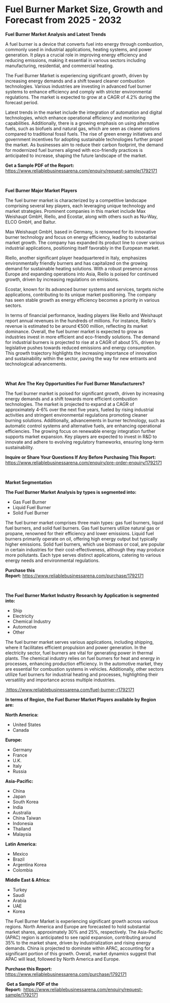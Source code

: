 <p><h1>Fuel Burner Market Size, Growth and Forecast from 2025 - 2032</h1></p><p><strong>Fuel Burner Market Analysis and Latest Trends</strong></p>
<p><p>A fuel burner is a device that converts fuel into energy through combustion, commonly used in industrial applications, heating systems, and power generation. It plays a crucial role in improving energy efficiency and reducing emissions, making it essential in various sectors including manufacturing, residential, and commercial heating.</p><p>The Fuel Burner Market is experiencing significant growth, driven by increasing energy demands and a shift toward cleaner combustion technologies. Various industries are investing in advanced fuel burner systems to enhance efficiency and comply with stricter environmental regulations. The market is expected to grow at a CAGR of 4.2% during the forecast period.</p><p>Latest trends in the market include the integration of automation and digital technologies, which enhance operational efficiency and monitoring capabilities. Additionally, there is a growing emphasis on using alternative fuels, such as biofuels and natural gas, which are seen as cleaner options compared to traditional fossil fuels. The rise of green energy initiatives and government incentives for adopting sustainable technologies further propel the market. As businesses aim to reduce their carbon footprint, the demand for modernized fuel burners aligned with eco-friendly practices is anticipated to increase, shaping the future landscape of the market.</p></p>
<p><strong>Get a Sample PDF of the Report:&nbsp;</strong> <a href="https://www.reliablebusinessarena.com/enquiry/request-sample/1792171?utm_campaign=3438&utm_medium=2&utm_source=Github&utm_content=ia&utm_term=16042025&utm_id=fuel-burner">https://www.reliablebusinessarena.com/enquiry/request-sample/1792171</a></p>
<p>&nbsp;</p>
<p><strong>Fuel Burner Major Market Players</strong></p>
<p><p>The fuel burner market is characterized by a competitive landscape comprising several key players, each leveraging unique technology and market strategies. Prominent companies in this market include Max Weishaupt GmbH, Riello, and Ecostar, along with others such as Nu-Way, ELCO GmbH, and Baltur.</p><p>Max Weishaupt GmbH, based in Germany, is renowned for its innovative burner technology and focus on energy efficiency, leading to substantial market growth. The company has expanded its product line to cover various industrial applications, positioning itself favorably in the European market.</p><p>Riello, another significant player headquartered in Italy, emphasizes environmentally friendly burners and has capitalized on the growing demand for sustainable heating solutions. With a robust presence across Europe and expanding operations into Asia, Riello is poised for continued growth, driven by increasing regulations on emissions.</p><p>Ecostar, known for its advanced burner systems and services, targets niche applications, contributing to its unique market positioning. The company has seen stable growth as energy efficiency becomes a priority in various sectors.</p><p>In terms of financial performance, leading players like Riello and Weishaupt report annual revenues in the hundreds of millions. For instance, Riello's revenue is estimated to be around €500 million, reflecting its market dominance. Overall, the fuel burner market is expected to grow as industries invest in more efficient and eco-friendly solutions. The demand for industrial burners is projected to rise at a CAGR of about 5%, driven by legislative pushes towards reduced emissions and energy consumption. This growth trajectory highlights the increasing importance of innovation and sustainability within the sector, paving the way for new entrants and technological advancements.</p></p>
<p>&nbsp;</p>
<p><strong>What Are The Key Opportunities For Fuel Burner Manufacturers?</strong></p>
<p><p>The fuel burner market is poised for significant growth, driven by increasing energy demands and a shift towards more efficient combustion technologies. The market is projected to expand at a CAGR of approximately 4-6% over the next five years, fueled by rising industrial activities and stringent environmental regulations promoting cleaner burning solutions. Additionally, advancements in burner technology, such as automatic control systems and alternative fuels, are enhancing operational efficiencies. The growing focus on renewable energy integration further supports market expansion. Key players are expected to invest in R&D to innovate and adhere to evolving regulatory frameworks, ensuring long-term sustainability.</p></p>
<p><strong>Inquire or Share Your Questions If Any Before Purchasing This Report:</strong> <a href="https://www.reliablebusinessarena.com/enquiry/pre-order-enquiry/1792171?utm_campaign=3438&utm_medium=2&utm_source=Github&utm_content=ia&utm_term=16042025&utm_id=fuel-burner">https://www.reliablebusinessarena.com/enquiry/pre-order-enquiry/1792171</a></p>
<p>&nbsp;</p>
<p><strong>Market Segmentation</strong></p>
<p><strong>The Fuel Burner Market Analysis by types is segmented into:</strong></p>
<p><ul><li>Gas Fuel Burner</li><li>Liquid Fuel Burner</li><li>Solid Fuel Burner</li></ul></p>
<p><p>The fuel burner market comprises three main types: gas fuel burners, liquid fuel burners, and solid fuel burners. Gas fuel burners utilize natural gas or propane, renowned for their efficiency and lower emissions. Liquid fuel burners primarily operate on oil, offering high energy output but typically higher emissions. Solid fuel burners, which use biomass or coal, are popular in certain industries for their cost-effectiveness, although they may produce more pollutants. Each type serves distinct applications, catering to various energy needs and environmental regulations.</p></p>
<p><strong>Purchase this Report:&nbsp;</strong><a href="https://www.reliablebusinessarena.com/purchase/1792171?utm_campaign=3438&utm_medium=2&utm_source=Github&utm_content=ia&utm_term=16042025&utm_id=fuel-burner">https://www.reliablebusinessarena.com/purchase/1792171</a></p>
<p>&nbsp;</p>
<p><strong>The Fuel Burner Market Industry Research by Application is segmented into:</strong></p>
<p><ul><li>Ship</li><li>Electricity</li><li>Chemical Industry</li><li>Automotive</li><li>Other</li></ul></p>
<p><p>The fuel burner market serves various applications, including shipping, where it facilitates efficient propulsion and power generation. In the electricity sector, fuel burners are vital for generating power in thermal plants. The chemical industry relies on fuel burners for heat and energy in processes, enhancing production efficiency. In the automotive market, they are essential for combustion systems in vehicles. Additionally, other sectors utilize fuel burners for industrial heating and processes, highlighting their versatility and importance across multiple industries.</p></p>
<p><a href="https://www.reliablebusinessarena.com/fuel-burner-r1792171?utm_campaign=3438&utm_medium=2&utm_source=Github&utm_content=ia&utm_term=16042025&utm_id=fuel-burner">&nbsp;https://www.reliablebusinessarena.com/fuel-burner-r1792171</a></p>
<p><strong>In terms of Region, the Fuel Burner Market Players available by Region are:</strong></p>
<p>
    <p> <strong> North America: </strong>
        <ul>
            <li>United States</li>
            <li>Canada</li>
        </ul>
        </p> 
    <p> <strong> Europe: </strong>
        <ul>
            <li>Germany</li>
            <li>France</li>
            <li>U.K.</li>
            <li>Italy</li>
            <li>Russia</li>
        </ul>
        </p> 
    <p> <strong> Asia-Pacific: </strong>
        <ul>
            <li>China</li>
            <li>Japan</li>
            <li>South Korea</li>
            <li>India</li>
            <li>Australia</li>
            <li>China Taiwan</li>
            <li>Indonesia</li>
            <li>Thailand</li>
            <li>Malaysia</li>
        </ul>
        </p> 
    <p> <strong> Latin America: </strong>
        <ul>
            <li>Mexico</li>
            <li>Brazil</li>
            <li>Argentina Korea</li>
            <li>Colombia</li>
        </ul>
        </p> 
    <p> <strong> Middle East & Africa: </strong>
        <ul>
            <li>Turkey</li>
            <li>Saudi</li>
            <li>Arabia</li>
            <li>UAE</li>
            <li>Korea</li>
        </ul>
    </p>
    </p>
<p><p>The Fuel Burner Market is experiencing significant growth across various regions. North America and Europe are forecasted to hold substantial market shares, approximately 30% and 25%, respectively. The Asia-Pacific (APAC) region is anticipated to see rapid expansion, contributing around 35% to the market share, driven by industrialization and rising energy demands. China is projected to dominate within APAC, accounting for a significant portion of this growth. Overall, market dynamics suggest that APAC will lead, followed by North America and Europe.</p></p>
<p><strong>Purchase this Report: </strong><a href="https://www.reliablebusinessarena.com/purchase/1792171?utm_campaign=3438&utm_medium=2&utm_source=Github&utm_content=ia&utm_term=16042025&utm_id=fuel-burner">https://www.reliablebusinessarena.com/purchase/1792171</a></p>
<p>&nbsp;<strong>Get a Sample PDF of the Report:&nbsp;&nbsp;</strong><a href="https://www.reliablebusinessarena.com/enquiry/request-sample/1792171?utm_campaign=3438&utm_medium=2&utm_source=Github&utm_content=ia&utm_term=16042025&utm_id=fuel-burner">https://www.reliablebusinessarena.com/enquiry/request-sample/1792171</a></p>
<p><strong></strong></p>
<p><p></p><p></p><p></p></p>